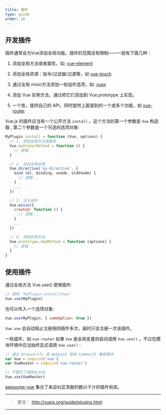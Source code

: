 ```yaml
---
title: 插件
type: guide
order: 18
---
```


## 开发插件


插件通常会为Vue添加全局功能。插件的范围没有限制——一般有下面几种：

1. 添加全局方法或者属性，如: [vue-element](https://github.com/vuejs/vue-element) 

2. 添加全局资源：指令/过滤器/过渡等，如 [vue-touch](https://github.com/vuejs/vue-touch)

3. 通过全局 mixin方法添加一些组件选项，如: [vuex](https://github.com/vuejs/vuex)

4. 添加 Vue 实例方法，通过把它们添加到 Vue.prototype 上实现。

5. 一个库，提供自己的 API，同时提供上面提到的一个或多个功能，如 [vue-router](https://github.com/vuejs/vue-router)

Vue.js 的插件应当有一个公开方法 `install` 。这个方法的第一个参数是 `Vue` 构造器 , 第二个参数是一个可选的选项对象:

``` js
MyPlugin.install = function (Vue, options) {
  // 1. 添加全局方法或属性
  Vue.myGlobalMethod = function () {
    // 逻辑...
  }

  // 2. 添加全局资源
  Vue.directive('my-directive', {
    bind (el, binding, vnode, oldVnode) {
      // 逻辑...
    }
    ...
  })

  // 3. 注入组件
  Vue.mixin({
    created: function () {
      // 逻辑...
    }
    ...
  })

  // 4. 添加实例方法
  Vue.prototype.$myMethod = function (options) {
    // 逻辑...
  }
}
```

## 使用插件

通过全局方法 Vue.use() 使用插件:

``` js
// 调用 `MyPlugin.install(Vue)`
Vue.use(MyPlugin)
```

也可以传入一个选项对象:

``` js
Vue.use(MyPlugin, { someOption: true })
```

`Vue.use` 会自动阻止注册相同插件多次，届时只会注册一次该插件。

一些插件，如 `vue-router` 如果 `Vue` 是全局变量则自动调用 `Vue.use()` 。不过在模块环境中应当始终显式调用 `Vue.use()` :

``` js
// 通过 Browserify 或 Webpack 使用 CommonJS 兼容模块
var Vue = require('vue')
var VueRouter = require('vue-router')

// 不要忘了调用此方法
Vue.use(VueRouter)
```

[awesome-vue](https://github.com/vuejs/awesome-vue#libraries--plugins) 集合了来自社区贡献的数以千计的插件和库。




***

> 原文： http://vuejs.org/guide/plugins.html

***
